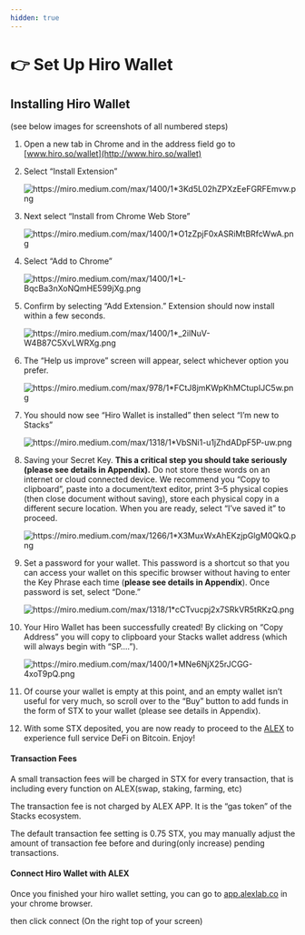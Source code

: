```yaml
---
hidden: true
---
```


# 👉 Set Up Hiro Wallet

## **Installing Hiro Wallet**

(see below images for screenshots of all numbered steps)

1. Open a new tab in Chrome and in the address field go to [www.hiro.so/wallet](http://www.hiro.so/wallet)
2.  Select “Install Extension”

    <img src="https://miro.medium.com/max/1400/1*3Kd5L02hZPXzEeFGRFEmvw.png" alt="https://miro.medium.com/max/1400/1*3Kd5L02hZPXzEeFGRFEmvw.png" data-size="original">
3.  Next select “Install from Chrome Web Store”

    <img src="https://miro.medium.com/max/1400/1*O1zZpjF0xASRiMtBRfcWwA.png" alt="https://miro.medium.com/max/1400/1*O1zZpjF0xASRiMtBRfcWwA.png" data-size="original">
4.  Select “Add to Chrome”

    <img src="https://miro.medium.com/max/1400/1*L-BqcBa3nXoNQmHE599jXg.png" alt="https://miro.medium.com/max/1400/1*L-BqcBa3nXoNQmHE599jXg.png" data-size="original">
5.  Confirm by selecting “Add Extension.” Extension should now install within a few seconds.

    <img src="https://miro.medium.com/max/1400/1*_2ilNuV-W4B87C5XvLWRXg.png" alt="https://miro.medium.com/max/1400/1*_2ilNuV-W4B87C5XvLWRXg.png" data-size="original">
6.  The “Help us improve” screen will appear, select whichever option you prefer.

    <img src="https://miro.medium.com/max/978/1*FCtJ8jmKWpKhMCtupIJC5w.png" alt="https://miro.medium.com/max/978/1*FCtJ8jmKWpKhMCtupIJC5w.png" data-size="original">
7.  You should now see “Hiro Wallet is installed” then select “I’m new to Stacks”

    <img src="https://miro.medium.com/max/1318/1*VbSNi1-u1jZhdADpF5P-uw.png" alt="https://miro.medium.com/max/1318/1*VbSNi1-u1jZhdADpF5P-uw.png" data-size="original">
8.  Saving your Secret Key. **This a critical step you should take seriously (please see details in Appendix).** Do not store these words on an internet or cloud connected device. We recommend you “Copy to clipboard”, paste into a document/text editor, print 3–5 physical copies (then close document without saving), store each physical copy in a different secure location. When you are ready, select “I’ve saved it” to proceed.

    <img src="https://miro.medium.com/max/1266/1*X3MuxWxAhEKzjpGlgM0QkQ.png" alt="https://miro.medium.com/max/1266/1*X3MuxWxAhEKzjpGlgM0QkQ.png" data-size="original">
9.  Set a password for your wallet. This password is a shortcut so that you can access your wallet on this specific browser without having to enter the Key Phrase each time (**please see details in Appendix**). Once password is set, select “Done.”

    <img src="https://miro.medium.com/max/1318/1*cCTvucpj2x7SRkVR5tRKzQ.png" alt="https://miro.medium.com/max/1318/1*cCTvucpj2x7SRkVR5tRKzQ.png" data-size="original">
10. Your Hiro Wallet has been successfully created! By clicking on “Copy Address” you will copy to clipboard your Stacks wallet address (which will always begin with “SP….”).

    <img src="https://miro.medium.com/max/1400/1*MNe6NjX25rJCGG-4xoT9pQ.png" alt="https://miro.medium.com/max/1400/1*MNe6NjX25rJCGG-4xoT9pQ.png" data-size="original">
11. Of course your wallet is empty at this point, and an empty wallet isn’t useful for very much, so scroll over to the “Buy” button to add funds in the form of STX to your wallet (please see details in Appendix).
12. With some STX deposited, you are now ready to proceed to the [ALEX](https://app.alexgo.io/) to experience full service DeFi on Bitcoin. Enjoy!

#### Transaction Fees

A small transaction fees will be charged in STX for every transaction, that is including every function on ALEX(swap, staking, farming, etc)

The transaction fee is not charged by ALEX APP. It is the “gas token” of the Stacks ecosystem.

The default transaction fee setting is 0.75 STX, you may manually adjust the amount of transaction fee before and during(only increase) pending transactions.

#### Connect Hiro Wallet with ALEX

Once you finished your hiro wallet setting, you can go to [app.alexlab.co](http://app.alexlab.co) in your chrome browser.

then click connect (On the right top of your screen)
